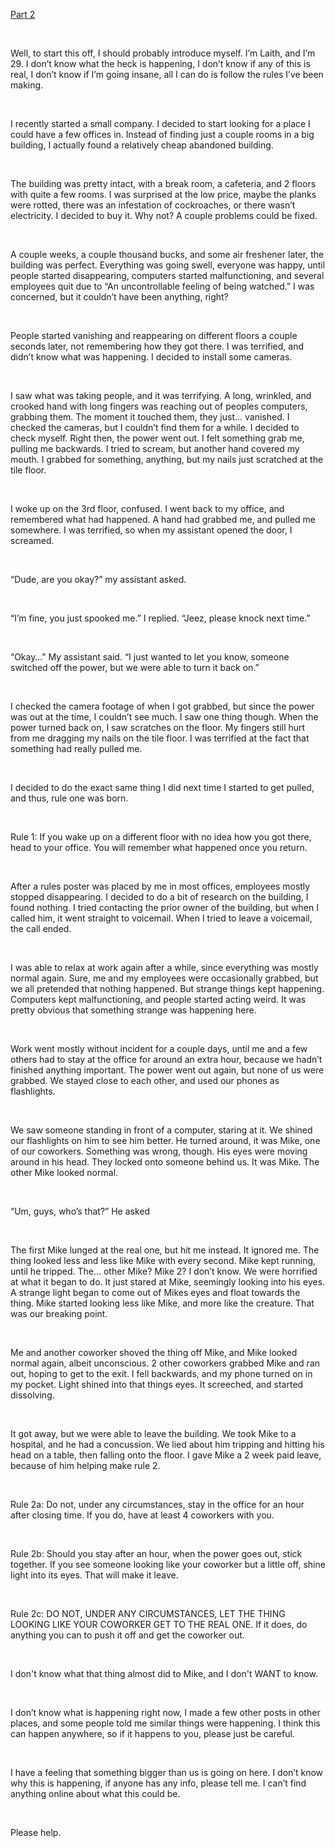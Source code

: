 [Part 2](https://www.reddit.com/r/nosleep/comments/wq2ycf/i_recently_started_a_business_strange_things/)

&#x200B;

Well, to start this off, I should probably introduce myself. I’m Laith, and I’m 29. I don’t know what the heck is happening, I don’t know if any of this is real, I don’t know if I’m going insane, all I can do is follow the rules I’ve been making.

&#x200B;

I recently started a small company. I decided to start looking for a place I could have a few offices in. Instead of finding just a couple rooms in a big building, I actually found a relatively cheap abandoned building.

&#x200B;

The building was pretty intact, with a break room, a cafeteria, and 2 floors with quite a few rooms. I was surprised at the low price, maybe the planks were rotted, there was an infestation of cockroaches, or there wasn’t electricity. I decided to buy it. Why not? A couple problems could be fixed.

&#x200B;

A couple weeks, a couple thousand bucks, and some air freshener later, the building was perfect. Everything was going swell, everyone was happy, until people started disappearing, computers started malfunctioning, and several employees quit due to “An uncontrollable feeling of being watched.” I was concerned, but it couldn’t have been anything, right?

&#x200B;

People started vanishing and reappearing on different floors a couple seconds later, not remembering how they got there. I was terrified, and didn’t know what was happening. I decided to install some cameras.

&#x200B;

I saw what was taking people, and it was terrifying. A long, wrinkled, and crooked hand with long fingers was reaching out of peoples computers, grabbing them. The moment it touched them, they just… vanished. I checked the cameras, but I couldn’t find them for a while. I decided to check myself. Right then, the power went out. I felt something grab me, pulling me backwards. I tried to scream, but another hand covered my mouth. I grabbed for something, anything, but my nails just scratched at the tile floor.

&#x200B;

I woke up on the 3rd floor, confused. I went back to my office, and remembered what had happened. A hand had grabbed me, and pulled me somewhere. I was terrified, so when my assistant opened the door, I screamed.

&#x200B;

“Dude, are you okay?” my assistant asked.

&#x200B;

“I’m fine, you just spooked me.” I replied. “Jeez, please knock next time.”

&#x200B;

“Okay…” My assistant said. “I just wanted to let you know, someone switched off the power, but we were able to turn it back on.”

&#x200B;

I checked the camera footage of when I got grabbed, but since the power was out at the time, I couldn’t see much. I saw one thing though. When the power turned back on, I saw scratches on the floor. My fingers still hurt from me dragging my nails on the tile floor. I was terrified at the fact that something had really pulled me.

&#x200B;

I decided to do the exact same thing I did next time I started to get pulled, and thus, rule one was born.

&#x200B;

Rule 1: If you wake up on a different floor with no idea how you got there, head to your office. You will remember what happened once you return.

&#x200B;

After a rules poster was placed by me in most offices, employees mostly stopped disappearing. I decided to do a bit of research on the building, I found nothing. I tried contacting the prior owner of the building, but when I called him, it went straight to voicemail. When I tried to leave a voicemail, the call ended.

&#x200B;

I was able to relax at work again after a while, since everything was mostly normal again. Sure, me and my employees were occasionally grabbed, but we all pretended that nothing happened. But strange things kept happening. Computers kept malfunctioning, and people started acting weird. It was pretty obvious that something strange was happening here.

&#x200B;

Work went mostly without incident for a couple days, until me and a few others had to stay at the office for around an extra hour, because we hadn’t finished anything important. The power went out again, but none of us were grabbed. We stayed close to each other, and used our phones as flashlights.

&#x200B;

We saw someone standing in front of a computer, staring at it. We shined our flashlights on him to see him better. He turned around, it was Mike, one of our coworkers. Something was wrong, though. His eyes were moving around in his head. They locked onto someone behind us. It was Mike. The other Mike looked normal.

&#x200B;

“Um, guys, who’s that?” He asked

&#x200B;

The first Mike lunged at the real one, but hit me instead. It ignored me. The thing looked less and less like Mike with every second. Mike kept running, until he tripped. The… other Mike? Mike 2? I don’t know. We were horrified at what it began to do. It just stared at Mike, seemingly looking into his eyes. A strange light began to come out of Mikes eyes and float towards the thing. Mike started looking less like Mike, and more like the creature. That was our breaking point.

&#x200B;

Me and another coworker shoved the thing off Mike, and Mike looked normal again, albeit unconscious. 2 other coworkers grabbed Mike and ran out, hoping to get to the exit. I fell backwards, and my phone turned on in my pocket. Light shined into that things eyes. It screeched, and started dissolving.

&#x200B;

It got away, but we were able to leave the building. We took Mike to a hospital, and he had a concussion. We lied about him tripping and hitting his head on a table, then falling onto the floor. I gave Mike a 2 week paid leave, because of him helping make rule 2.

&#x200B;

Rule 2a: Do not, under any circumstances, stay in the office for an hour after closing time. If you do, have at least 4 coworkers with you.

&#x200B;

Rule 2b: Should you stay after an hour, when the power goes out, stick together. If you see someone looking like your coworker but a little off, shine light into its eyes. That will make it leave.

&#x200B;

Rule 2c: DO NOT, UNDER ANY CIRCUMSTANCES, LET THE THING LOOKING LIKE YOUR COWORKER GET TO THE REAL ONE. If it does, do anything you can to push it off and get the coworker out.

&#x200B;

I don't know what that thing almost did to Mike, and I don't WANT to know.

&#x200B;

I don’t know what is happening right now, I made a few other posts in other places, and some people told me similar things were happening. I think this can happen anywhere, so if it happens to you, please just be careful.

&#x200B;

I have a feeling that something bigger than us is going on here. I don’t know why this is happening, if anyone has any info, please tell me. I can’t find anything online about what this could be.

&#x200B;

Please help.